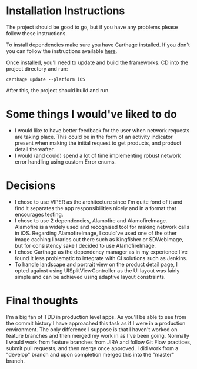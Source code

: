 # Installation Instructions

The project should be good to go, but if you have any problems please follow these instructions.

To install dependencies make sure you have Carthage installed. If you don't you can follow the instructions available [here](https://github.com/Carthage/Carthage/#installing-carthage).

Once installed, you'll need to update and build the frameworks. CD into the project directory and run:

```
carthage update --platform iOS
```

After this, the project should build and run.

# Some things I would've liked to do

- I would like to have better feedback for the user when network requests are taking place. This could be in the form of an activity indicator present when making the initial request to get products, and product detail thereafter.
- I would (and could) spend a lot of time implementing robust network error handling using custom Error enums.

# Decisions

- I chose to use VIPER as the architecture since I'm quite fond of it and find it separates the app responsibilities nicely and in a format that encourages testing.
- I chose to use 2 dependencies, Alamofire and AlamofireImage. Alamofire is a widely used and recognised tool for making network calls in iOS. Regarding AlamofireImage, I could've used one of the other image caching libraries out there such as Kingfisher or SDWebImage, but for consistency sake I decided to use AlamofireImage.
- I chose Carthage as the dependency manager as in my experience I've found it less problematic to integrate with CI solutions such as Jenkins.
- To handle landscape and portrait view on the product detail page, I opted against using UISplitViewController as the UI layout was fairly simple and can be achieved using adaptive layout constraints.

# Final thoughts

I'm a big fan of TDD in production level apps. As you'll be able to see from the commit history I have approached this task as if I were in a production environment. The only difference I suppose is that I haven't worked on feature branches and then merged my work in as I've been going. Normally I would work from feature branches from JIRA and follow Git Flow practices, submit pull requests, and then merge once approved. I did work from a "develop" branch and upon completion merged this into the "master" branch.